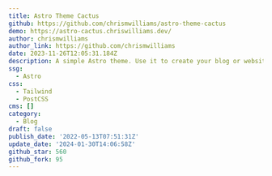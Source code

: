 ```yaml
---
title: Astro Theme Cactus
github: https://github.com/chrismwilliams/astro-theme-cactus
demo: https://astro-cactus.chriswilliams.dev/
author: chrismwilliams
author_link: https://github.com/chrismwilliams
date: 2023-11-26T12:05:31.184Z
description: A simple Astro theme. Use it to create your blog or website.
ssg:
  - Astro
css:
  - Tailwind
  - PostCSS
cms: []
category:
  - Blog
draft: false
publish_date: '2022-05-13T07:51:31Z'
update_date: '2024-01-30T14:06:58Z'
github_star: 560
github_fork: 95
---
```

